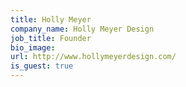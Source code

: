 ```yaml
---
title: Holly Meyer
company_name: Holly Meyer Design
job_title: Founder
bio_image:
url: http://www.hollymeyerdesign.com/
is_guest: true
---
```

